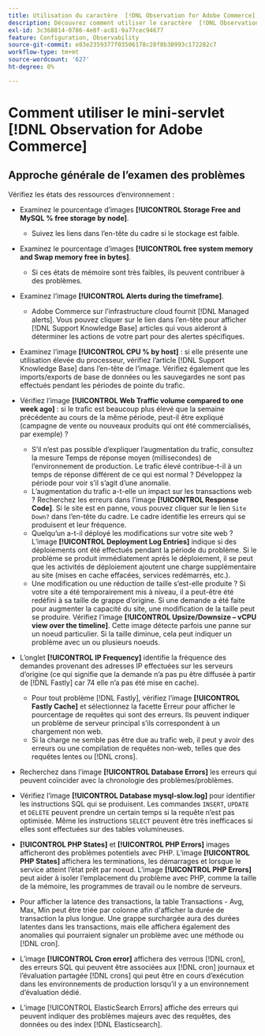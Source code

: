 ```yaml
---
title: Utilisation du caractère  [!DNL Observation for Adobe Commerce] nerdlet
description: Découvrez comment utiliser le caractère  [!DNL Observation for Adobe Commerce] nerdlet.
exl-id: 3c368814-0786-4e8f-ac81-9a77cec94677
feature: Configuration, Observability
source-git-commit: e83e2359377f03506178c28f8b30993c172282c7
workflow-type: tm+mt
source-wordcount: '627'
ht-degree: 0%

---
```


# Comment utiliser le mini-servlet [!DNL Observation for Adobe Commerce]

## Approche générale de l’examen des problèmes

Vérifiez les états des ressources d’environnement :

* Examinez le pourcentage d’images **[!UICONTROL Storage Free and MySQL % free storage by node]**.

   * Suivez les liens dans l’en-tête du cadre si le stockage est faible.

* Examinez le pourcentage d’images **[!UICONTROL free system memory and Swap memory free in bytes]**.

   * Si ces états de mémoire sont très faibles, ils peuvent contribuer à des problèmes.

* Examinez l’image **[!UICONTROL Alerts during the timeframe]**.

   * Adobe Commerce sur l’infrastructure cloud fournit [!DNL Managed alerts]. Vous pouvez cliquer sur le lien dans l’en-tête pour afficher [!DNL Support Knowledge Base] articles qui vous aideront à déterminer les actions de votre part pour des alertes spécifiques.

* Examinez l’image **[!UICONTROL CPU % by host]** : si elle présente une utilisation élevée du processeur, vérifiez l’article [!DNL Support Knowledge Base] dans l’en-tête de l’image. Vérifiez également que les imports/exports de base de données ou les sauvegardes ne sont pas effectués pendant les périodes de pointe du trafic.

* Vérifiez l’image **[!UICONTROL Web Traffic volume compared to one week ago]** : si le trafic est beaucoup plus élevé que la semaine précédente au cours de la même période, peut-il être expliqué (campagne de vente ou nouveaux produits qui ont été commercialisés, par exemple) ?
   * S’il n’est pas possible d’expliquer l’augmentation du trafic, consultez la mesure Temps de réponse moyen (millisecondes) de l’environnement de production. Le trafic élevé contribue-t-il à un temps de réponse différent de ce qui est normal ? Développez la période pour voir s’il s’agit d’une anomalie.
   * L’augmentation du trafic a-t-elle un impact sur les transactions web ? Recherchez les erreurs dans l’image **[!UICONTROL Response Code]**. Si le site est en panne, vous pouvez cliquer sur le lien `Site Down?` dans l’en-tête du cadre. Le cadre identifie les erreurs qui se produisent et leur fréquence.
   * Quelqu’un a-t-il déployé les modifications sur votre site web ? L’image **[!UICONTROL Deployment Log Entries]** indique si des déploiements ont été effectués pendant la période du problème. Si le problème se produit immédiatement après le déploiement, il se peut que les activités de déploiement ajoutent une charge supplémentaire au site (mises en cache effacées, services redémarrés, etc.).
   * Une modification ou une réduction de taille s’est-elle produite ? Si votre site a été temporairement mis à niveau, il a peut-être été redéfini à sa taille de grappe d’origine. Si une demande a été faite pour augmenter la capacité du site, une modification de la taille peut se produire. Vérifiez l’image **[!UICONTROL Upsize/Downsize – vCPU view over the timeline]**. Cette image détecte parfois une panne sur un noeud particulier. Si la taille diminue, cela peut indiquer un problème avec un ou plusieurs noeuds.

* L’onglet **[!UICONTROL IP Frequency]** identifie la fréquence des demandes provenant des adresses IP effectuées sur les serveurs d’origine (ce qui signifie que la demande n’a pas pu être diffusée à partir de [!DNL Fastly] car 74 elle n’a pas été mise en cache).

   * Pour tout problème [!DNL Fastly], vérifiez l’image **[!UICONTROL Fastly Cache]** et sélectionnez la facette Erreur pour afficher le pourcentage de requêtes qui sont des erreurs. Ils peuvent indiquer un problème de serveur principal s’ils correspondent à un chargement non web.
   * Si la charge ne semble pas être due au trafic web, il peut y avoir des erreurs ou une compilation de requêtes non-web, telles que des requêtes lentes ou [!DNL crons].

* Recherchez dans l’image **[!UICONTROL Database Errors]** les erreurs qui peuvent coïncider avec la chronologie des problèmes/problèmes.
* Vérifiez l’image **[!UICONTROL Database mysql-slow.log]** pour identifier les instructions SQL qui se produisent. Les commandes `INSERT`, `UPDATE` et `DELETE` peuvent prendre un certain temps si la requête n’est pas optimisée. Même les instructions `SELECT` peuvent être très inefficaces si elles sont effectuées sur des tables volumineuses.
* **[!UICONTROL PHP States]** et **[!UICONTROL PHP Errors]** images afficheront des problèmes potentiels avec PHP. L’image **[!UICONTROL PHP States]** affichera les terminations, les démarrages et lorsque le service atteint l’état prêt par noeud. L’image **[!UICONTROL PHP Errors]** peut aider à isoler l’emplacement du problème avec PHP, comme la taille de la mémoire, les programmes de travail ou le nombre de serveurs.
* Pour afficher la latence des transactions, la table Transactions - Avg, Max, Min peut être triée par colonne afin d&#39;afficher la durée de transaction la plus longue. Une grappe surchargée aura des durées latentes dans les transactions, mais elle affichera également des anomalies qui pourraient signaler un problème avec une méthode ou [!DNL cron].
* L’image **[!UICONTROL Cron error]** affichera des verrous [!DNL cron], des erreurs SQL qui peuvent être associées aux [!DNL cron] journaux et l’évaluation partagée [!DNL crons] qui peut être en cours d’exécution dans les environnements de production lorsqu’il y a un environnement d’évaluation dédié.
* L’image [!UICONTROL ElasticSearch Errors] affiche des erreurs qui peuvent indiquer des problèmes majeurs avec des requêtes, des données ou des index [!DNL Elasticsearch].
